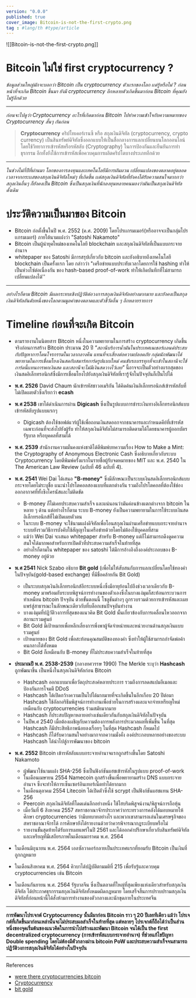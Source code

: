 ```yaml
---
version: "0.0.0"
published: true
cover_image: Bitcoin-is-not-the-first-crypto.png
tag : #lang/th #type/article
---
```

![[Bitcoin-is-not-the-first-crypto.png]]

# Bitcoin ไม่ใช่ first cryptocurrency ?

*ข้อมูลส่วนใหญ่มักจะบอกว่า Bitcoin เป็น cryptocurrency ตัวเเรกของโลก เเต่รู้หรือไม่ ? ก่อนหน้าที่จะเกิด Bitcoin ขึ้นมา ยังมี cryptocurrency อีกหลายตัวเกิดขึ้นมาก่อน Bitcoin ที่คุณยังไม่รู้อีกด้วย*
 
--- 
*ก่อนจะไปดูว่า Cryptocurrency อะไรที่เกิดมาก่อน  Bitcoin ไปทำความเข้าใจกับความหมายของ Cryptocurrency  สั้นๆ กันก่อน*

> **Cryptocurrency**
คริปโทเคอร์เรนซี  หรือ สกุลเงินดิจิทัล  (cryptocurrency, crypto currency) เป็นสินทรัพย์ดิจิทัลซึ่งออกแบบให้เป็นสื่อกลางการแลกเปลี่ยนบนโลกออนไลน์  โดยใช้วิทยาการเข้ารหัสหรือรหัสลับ (Cryptography) ในการป้องกันและยืนยันการทำธุรกรรม อีกทั้งยังใช้การเข้ารหัสเพื่อควบคุมการผลิตคริปโตบางประเภทอีกด้วย

---
*ในช่วงไม่กี่ปีที่ผ่านมา โลกของการลงทุนและเทคโนโลยีมีการผันผวน เปลี่ยนแปลงของตลาดอยู่ตลอดเวลาจากกระเเสของสกุลเงินดิจิทัลใหม่ๆ ที่เกิดขึ้น เเต่สกุลเงินดิจิทัลที่ยังคงได้รับความสนใจมากกว่าสกุลเงินอื่นๆ ก็ยังคงเป็น Bitcoin ซึ่งเป็นสกุลเงินที่นักลงทุนหลายคนมองว่ามันเป็นสกุลเงินดิจิทัลดั้งเดิม*

# ประวัติความเป็นมาของ Bitcoin
- Bitcoin ก่อตั้งขึ้นในปี พ.ศ. 2552 (ค.ศ. 2009) โดยโปรเเกรมเมอร์(หรืออาจจะเป็นกลุ่มโปรเเกรมเมอร์) ภายใต้นามแฝงว่า "Satoshi Nakamoto"
- Bitcoin เป็นผู้นำยุคใหม่ของเทคโนโลยี  blockchain และสกุลเงินดิจิทัลที่เป็นแบบกระจายอำนาจ
- whitepaper ของ Satoshi มีการสรุปเกี่ยวกับ bitcoin และยังอธิบายถึงเทคโนโลยี blockchain เป็นครั้งเเรก โดย กล่าวว่า "เครือข่ายแบบประทับเวลาโดยการใช้ hashing ทำให้เป็นห่วงโซ่ต่อเนื่องกัน ของ hash-based proof-of-work ทำให้เกิดบันทึกที่ไม่สามารถเปลี่ยนแปลงได้''
---

*อย่างไรก็ตาม Bitcoin มีผลกระทบเชิงปฏิวัติต่อวงการสกุลเงินดิจิทัลอย่างมากมาย และยังคงเป็นสกุลเงินดิจิทัลอันดับหนึ่งของโลกตามมูลค่าของตลาดและตัวชี้วัดอื่น ๆ อีกหลายรายการ*

# Timeline ก่อนที่จะเกิด Bitcoin

- ตามรายงานในนิตยสาร Bitcoin หนึ่งในความพยายามในการสร้าง cryptocurrency เกิดขึ้นจริงก่อนการสร้าง Bitcoin ประมาณ 20 ปี *"สถานีบริการน้ำมันในประเทศเนเธอร์เเลนด์ประสบกับปัญหาการโดนโจรกรรมในเวลากลางคืน แทนที่จะเสี่ยงต่อความปลอดภัย กลุ่มนักพัฒนาได้พยายามในการเชื่อมโยงเงินสดกับสมาร์ทการ์ดรูปแบบใหม่ คนขับรถบรรทุกที่จะเข้าในสถานีจะใช้การ์ดนี้เเทนการพกเงินสด และสถานีจะไม่มีเงินสดวางไว้เลย"* นี้อาจจะเป็นตัวอย่างเเรกสุดของเงินสดอิเล็กทรอนิกส์ซึ่งมีการเชื่อมโยงไปยังสกุลเงินดิจิทัลที่เรารู้จักในปัจจุบันก็เป็นไปได้

- **พ.ศ. 2526**  David Chaum นักเข้ารหัสชาวอเมริกัน ได้คิดค้นเงินอิเล็กทรอนิกส์เข้ารหัสลับที่ไม่เปิดเผยตัวซึ่งเรียกว่า **ecash**

- **พ.ศ 2538** เขาได้ดำเนินการผ่าน **Digicash** ซึ่งเป็นรูปแบบการชำระเงินทางอิเล็กทรอนิกส์แบบเข้ารหัสลับรูปแบบแรกๆ 
	- Digicash ต้องใช้ซอฟต์แวร์ผู้ใช้เพื่อถอนเงินสดออกจากธนาคารและกำหนดคีย์ที่เข้ารหัสเฉพาะก่อนที่จะส่งไปยังผู้รับ ทำให้สกุลเงินดิจิทัลไม่สามารถติดตามได้โดยธนาคารผู้ออกบัตร รัฐบาล หรือบุคคลที่สามได้

- **พ.ศ. 2539** สำนักงานความมั่นคงแห่งชาติได้ตีพิมพ์บทความเรื่อง How to Make a Mint: the Cryptography of Anonymous Electronic Cash ซึ่งอธิบายเกี่ยวกับระบบ Cryptocurrency โดยตีพิมพ์ครั้งแรกในรายชื่อผู้รับจดหมายของ MIT และ พ.ศ. 2540 ใน The American Law Review (ฉบับที่ 46 ฉบับที่ 4).

- **พ.ศ. 2541** Wei Dai ได้เสนอ **"B-money"** ซึ่งมีลักษณะเป็นระบบเงินสดอิเล็กทรอนิกส์แบบกระจายโดยไม่ระบุชื่อ แนะนำโปรโตคอลสองแบบที่แตกต่างกัน รวมถึงโปรโตคอลที่ต้องใช้ช่องออกอากาศที่ทั้งซิงโครนัสและไม่ติดขัด 
     - B-money ก็ไม่เคยประสบความสำเร็จ และแน่นอนว่ามันค่อนข้างแตกต่างจาก bitcoin ในหลาย ๆ ด้าน แต่อย่างไรก็ตาม ระบบ B-money ยังเป็นความพยายามในการใช้ระบบเงินสดอิเล็กทรอนิกส์ที่ไม่เปิดเผยตัวตน
    - ในระบบ B-money จะใช้นามแฝงดิจิทัลเพื่อโอนสกุลเงินผ่านเครือข่ายแบบกระจายอำนาจ ระบบยังรวมวิธีการบังคับใช้สัญญาในเครือข่ายด้วยโดยไม่ต้องใช้บุคคลที่สาม
    - แม้ว่า Wei Dai จะเสนอ whitepaper สำหรับ B-money แต่ก็ไม่สามารถดึงดูดความสนใจได้มากพอสำหรับการเปิดตัวที่ประสบความสำเร็จในท้ายที่สุด
   - อย่างไรก็ตามใน whitepaper ของ satoshi ได้มีการอ้างอิงถึงองค์ประกอบของ B-money อยู่ด้วย

- **พ.ศ 2541** Nick Szabo อธิบาย **Bit gold** (เพื่อไม่ให้สับสนกับการแลกเปลี่ยนโดยใช้ทองคำในปัจจุบัน(gold-based exchange) ที่มีชื่อคล้ายกัน Bit Gold) 
	- เป็นระบบสกุลเงินอิเล็กทรอนิกส์อีกระบบหนึ่งซึ่งมีอายุย้อนไปถึงช่วงเวลาเดียวกับ B-money มาพร้อมกับระบบพิสูจน์การทำงานของตัวเองซึ่งในบางแง่มุมก็สะท้อนกระบวนการทำเหมือน bitcoin ปัจจุบัน ด้วยขั้นตอนนี้ โซลูชันต่างๆ ถูกรวบรวมด้วยการเข้ารหัสและเผยแพร่สู่สาธารณะในลักษณะเดียวกับที่บล็อกเชนปัจจุบันทำงาน
	- บางแง่มุมที่ปฏิวัติวงการที่สุดของแนวคิด Bit Gold นั้นเกี่ยวข้องกับการเคลื่อนไหวออกจากสถานะรวมศูนย์ 
	- Bit Gold มีเป้าหมายเพื่อหลีกเลี่ยงการพึ่งพาผู้จัดจำหน่ายและหน่วยงานด้านสกุลเงินแบบรวมศูนย์ 
	- เป้าหมายของ Bit Gold เพื่อสะท้อนคุณสมบัติของทองคำ ซึ่งทำให้ผู้ใช้สามารถกำจัดพ่อค้าคนกลางได้ทั้งหมด 
	- Bit Gold ก็เหมือนกับ B-money ที่ไม่ประสบความสำเร็จในท้ายที่สุด

- **ประมาณปี พ.ศ. 2538-2539** (กลางทศวรรษ 1990) The Merkle ระบุว่า **Hashcash** ถูกพัฒนาขึ้น เป็นหนึ่งในสกุลเงินดิจิทัลก่อน Bitcoin
	- Hashcash ออกแบบมาเพื่อวัตถุประสงค์หลายประการ รวมถึงการลดสแปมอีเมลและป้องกันการโจมตี DDoS
	- Hashcash ได้เปิดกว้างความเป็นไปได้มากมายที่จะเกิดขึ้นในอีกเกือบ 20 ปีต่อมา Hashcash ใช้อัลกอริธึมพิสูจน์การทำงานเพื่อช่วยในการสร้างและแจกจ่ายเหรียญใหม่ เหมือนกับ cryptocurrencies ร่วมสมัยมากมาย
	- Hashcash ก็ประสบปัญหาหลายอย่างเช่นเดียวกันกับสกุลเงินดิจิทัลในปัจจุบัน
	- ในปีพ.ศ 2540 เมื่อต้องเผชิญกับความต้องการพลังการประมวลผลที่เพิ่มขึ้น ในที่สุด Hashcash ก็มีประสิทธิภาพน้อยลงเรื่อยๆ ในที่สุด Hashcash ก็หมดไป
	- Hashcash ก็ได้รับความสนใจอย่างมากจากความมั่งคั่ง องค์ประกอบหลายอย่างของระบบ Hashcash ได้นำไปสู่การพัฒนาของ bitcoin

- **พ.ศ. 2552** Bitcoin เข้ารหัสลับแบบกระจายอำนาจแรกถูกสร้างขึ้นโดย Satoshi Nakamoto 
	- ผู้พัฒนาใช้นามแฝง SHA-256 ซึ่งเป็นฟังก์ชันแฮชเข้ารหัสในรูปแบบ proof-of-work
	- ในเดือนเมษายน 2554 Namecoin ถูกสร้างขึ้นเพื่อพยายามสร้าง DNS แบบกระจายอำนาจ ซึ่งจะทำให้การเซ็นเซอร์อินเทอร์เน็ตทำได้ยากมาก 
	- ในเดือนตุลาคม 2554 Litecoin ได้เปิดตัวซึ่งใช้ scrypt เป็นฟังก์ชันแฮชแทน SHA-256 
	- Peercoin สกุลเงินดิจิทัลที่โดดเด่นอีกอย่างหนึ่ง ใช้ไฮบริดพิสูจน์งาน/พิสูจน์การถือหุ้น
	- เมื่อวันที่ 6 สิงหาคม 2557 สหราชอาณาจักรประกาศว่ากระทรวงการคลังได้มอบหมายให้ศึกษา cryptocurrencies ว่ามีบทบาทอย่างไร และพวกเขาสามารถเล่นในเศรษฐกิจของสหราชอาณาจักรได้ การศึกษายังได้รายงานด้วยว่าควรพิจารณากฎระเบียบหรือไม่
	- รายงานขั้นสุดท้ายได้รับการเผยแพร่ในปี 2561 และได้ออกคำปรึกษาเกี่ยวกับสินทรัพย์ดิจิทัลและเหรียญที่มีเสถียรภาพในเดือนมกราคม พ.ศ. 2564

- ในเดือนมิถุนายน พ.ศ. 2564 เอลซัลวาดอร์กลายเป็นประเทศแรกที่ยอมรับ Bitcoin เป็นเงินที่ถูกกฎหมาย

- ในเดือนสิงหาคม พ.ศ. 2564 คิวบาได้ปฏิบัติตามมติที่ 215 เพื่อรับรู้และควบคุม cryptocurrencies เช่น Bitcoin

- ในเดือนกันยายน พ.ศ. 2564 รัฐบาลจีน ซึ่งเป็นตลาดที่ใหญ่ที่สุดเพียงแห่งเดียวสำหรับสกุลเงินดิจิทัล ได้ประกาศธุรกรรมสกุลเงินดิจิทัลทั้งหมดผิดกฎหมาย โดยเสร็จสิ้นการปราบปรามสกุลเงินดิจิทัลที่ก่อนหน้านี้ได้สั่งห้ามการทำงานของตัวกลางและนักขุดภายในประเทศจีน

---
**การพัฒนาโปรเจกต์ Cryptocurrency นั้นมีมาก่อน Bitcoin ราว ๆ 20 ปีเลยทีเดียว แม้ว่า โปรเจกต์ที่เกิดขึ้นมาก่อนเหล่านั้นจะไม่ประสบผลสำเร็จในท้ายที่สุด เเต่หลายๆ โปรเจกต์ก็ถือได้ว่าเป็นส่วนหนึ่งของจุดเริ่มต้นของแนวคิดในการนำไปสร้างและพัฒนา Bitcoin จนได้เป็น the first decentralized cryptocurrency (การเข้ารหัสแบบกระจายอำนาจ) ที่ช่วยแก้ไขปัญหา Double spending โดยไม่ต้องมีตัวกลางผ่าน bitcoin PoW และประสบความสำเร็จจนสามารถปฏิวัติวงการสกุลเงินดิจิทัลได้อย่างในปัจจุบัน**

---

References
- [were there cryptocurrencies bitcoin](https://www.investopedia.com/tech/were-there-cryptocurrencies-bitcoin/)
- [Cryptocurrency](https://en.wikipedia.org/wiki/Cryptocurrency)
- [bit gold](https://www.investopedia.com/terms/b/bit-gold.asp)